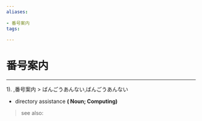 ```yaml
---
aliases:
    
- 番号案内
tags:
    
---
```


# 番号案内
---
1).
,番号案内 > ばんごうあんない,ばんごうあんない

- directory assistance
**( Noun; Computing)**
> see also: 
            